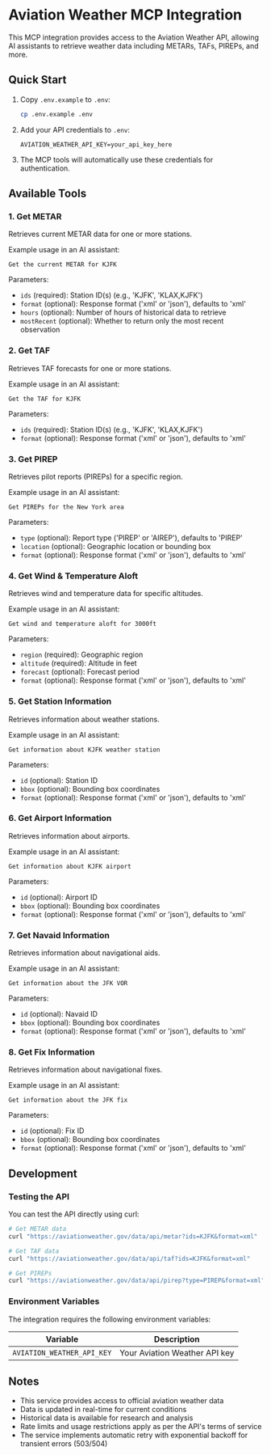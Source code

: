 # Aviation Weather MCP Integration

This MCP integration provides access to the Aviation Weather API, allowing AI assistants to retrieve weather data including METARs, TAFs, PIREPs, and more.

## Quick Start

1. Copy `.env.example` to `.env`:
   ```bash
   cp .env.example .env
   ```

2. Add your API credentials to `.env`:
   ```
   AVIATION_WEATHER_API_KEY=your_api_key_here
   ```

3. The MCP tools will automatically use these credentials for authentication.

## Available Tools

### 1. Get METAR
Retrieves current METAR data for one or more stations.

Example usage in an AI assistant:
```
Get the current METAR for KJFK
```

Parameters:
- `ids` (required): Station ID(s) (e.g., 'KJFK', 'KLAX,KJFK')
- `format` (optional): Response format ('xml' or 'json'), defaults to 'xml'
- `hours` (optional): Number of hours of historical data to retrieve
- `mostRecent` (optional): Whether to return only the most recent observation

### 2. Get TAF
Retrieves TAF forecasts for one or more stations.

Example usage in an AI assistant:
```
Get the TAF for KJFK
```

Parameters:
- `ids` (required): Station ID(s) (e.g., 'KJFK', 'KLAX,KJFK')
- `format` (optional): Response format ('xml' or 'json'), defaults to 'xml'

### 3. Get PIREP
Retrieves pilot reports (PIREPs) for a specific region.

Example usage in an AI assistant:
```
Get PIREPs for the New York area
```

Parameters:
- `type` (optional): Report type ('PIREP' or 'AIREP'), defaults to 'PIREP'
- `location` (optional): Geographic location or bounding box
- `format` (optional): Response format ('xml' or 'json'), defaults to 'xml'

### 4. Get Wind & Temperature Aloft
Retrieves wind and temperature data for specific altitudes.

Example usage in an AI assistant:
```
Get wind and temperature aloft for 3000ft
```

Parameters:
- `region` (required): Geographic region
- `altitude` (required): Altitude in feet
- `forecast` (optional): Forecast period
- `format` (optional): Response format ('xml' or 'json'), defaults to 'xml'

### 5. Get Station Information
Retrieves information about weather stations.

Example usage in an AI assistant:
```
Get information about KJFK weather station
```

Parameters:
- `id` (optional): Station ID
- `bbox` (optional): Bounding box coordinates
- `format` (optional): Response format ('xml' or 'json'), defaults to 'xml'

### 6. Get Airport Information
Retrieves information about airports.

Example usage in an AI assistant:
```
Get information about KJFK airport
```

Parameters:
- `id` (optional): Airport ID
- `bbox` (optional): Bounding box coordinates
- `format` (optional): Response format ('xml' or 'json'), defaults to 'xml'

### 7. Get Navaid Information
Retrieves information about navigational aids.

Example usage in an AI assistant:
```
Get information about the JFK VOR
```

Parameters:
- `id` (optional): Navaid ID
- `bbox` (optional): Bounding box coordinates
- `format` (optional): Response format ('xml' or 'json'), defaults to 'xml'

### 8. Get Fix Information
Retrieves information about navigational fixes.

Example usage in an AI assistant:
```
Get information about the JFK fix
```

Parameters:
- `id` (optional): Fix ID
- `bbox` (optional): Bounding box coordinates
- `format` (optional): Response format ('xml' or 'json'), defaults to 'xml'

## Development

### Testing the API

You can test the API directly using curl:

```bash
# Get METAR data
curl "https://aviationweather.gov/data/api/metar?ids=KJFK&format=xml"

# Get TAF data
curl "https://aviationweather.gov/data/api/taf?ids=KJFK&format=xml"

# Get PIREPs
curl "https://aviationweather.gov/data/api/pirep?type=PIREP&format=xml"
```

### Environment Variables

The integration requires the following environment variables:

| Variable | Description |
|----------|-------------|
| `AVIATION_WEATHER_API_KEY` | Your Aviation Weather API key |

## Notes

- This service provides access to official aviation weather data
- Data is updated in real-time for current conditions
- Historical data is available for research and analysis
- Rate limits and usage restrictions apply as per the API's terms of service
- The service implements automatic retry with exponential backoff for transient errors (503/504) 